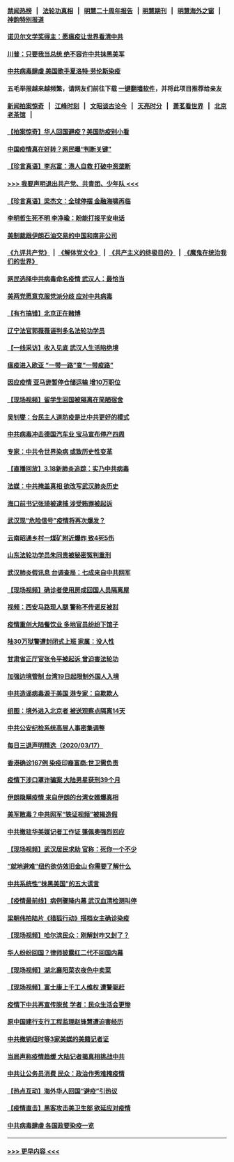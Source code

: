 #### [禁闻热榜](热点新闻.md?=0)  &nbsp;&nbsp;|&nbsp;&nbsp; [法轮功真相](https://github.com/gfw-breaker/truth/blob/master/README.md?=0) &nbsp;&nbsp;|&nbsp;&nbsp; [明慧二十周年报告](https://github.com/gfw-breaker/mh-reports/blob/master/README.md?=0) &nbsp;&nbsp;|&nbsp;&nbsp;[明慧期刊](https://github.com/gfw-breaker/mh-qikan) &nbsp;&nbsp;|&nbsp;&nbsp; [明慧海外之窗](https://github.com/gfw-breaker/mh-news/blob/master/README.md?=0) &nbsp;&nbsp;|&nbsp;&nbsp; [神韵特别报道](https://github.com/gfw-breaker/mh-news/blob/master/shenyun.md?=0)
#### [诺贝尔文学奖得主：愿瘟疫让世界看清中共](../pages/nsc413/n11950222.md?t=03190303) 
#### [川普：只要我当总统 绝不容许中共抺黑美军](../pages/nsc413/n11950457.md?t=03190303) 
#### [中共病毒肆虐 美国歌手夏洛特·劳伦斯染疫](../pages/nsc413/n11950378.md?t=03190303) 
#### 五毛举报越来越频繁，请网友们前往下载 [一键翻墙软件](https://github.com/gfw-breaker/ssr-accounts)，并将此项目推荐给亲友
#### [新闻拍案惊奇](https://github.com/gfw-breaker/banned-news/blob/master/pages/link4.md) &nbsp;&nbsp;|&nbsp;&nbsp; [江峰时刻](https://github.com/gfw-breaker/banned-news/blob/master/pages/link4.md) &nbsp;&nbsp;|&nbsp;&nbsp; [文昭谈古论今](https://github.com/gfw-breaker/banned-news/blob/master/pages/link4.md) &nbsp;&nbsp;|&nbsp;&nbsp; [天亮时分](https://github.com/gfw-breaker/banned-news/blob/master/pages/link4.md) &nbsp;&nbsp;|&nbsp;&nbsp; [萧茗看世界](https://github.com/gfw-breaker/banned-news/blob/master/pages/link4.md) &nbsp;&nbsp;|&nbsp;&nbsp; [北京老茶馆](https://github.com/gfw-breaker/banned-news/blob/master/pages/link4.md) &nbsp;&nbsp;|&nbsp;&nbsp; 
#### [【拍案惊奇】华人回国避疫？美国防疫别小看](../pages/nsc413/n11948516.md?t=03190303) 
#### [中国疫情真在好转？网民曝“判断关键”](../pages/nsc413/n11950187.md?t=03190303) 
#### [【珍言真语】李兆富：港人自救 打破中资垄断](../pages/nsc413/n11949870.md?t=03190303) 
#### [>>> 我要声明退出共产党、共青团、少年队 <<<](https://github.com/begood0513/goodnews/blob/master/quit/letter.md) 
#### [【珍言真语】梁杰文：全球停摆 金融海啸再临](../pages/nsc413/n11949928.md?t=03190303) 
#### [李明哲生死不明 李净瑜：盼能打报平安电话](../pages/nsc413/n11949776.md?t=03190303) 
#### [美制裁跟伊朗石油交易的中国和南非公司](../pages/nsc413/n11950224.md?t=03190303) 
#### [《九评共产党》](https://github.com/begood0513/9ping.md/blob/master/README.md) &nbsp;|&nbsp; [《解体党文化》](../../../../jtdwh.md/blob/master/README.md)  &nbsp;|&nbsp; [《共产主义的终极目的》](../../../../gczydzjmd.md/blob/master/README.md) &nbsp;|&nbsp; [《魔鬼在统治我们的世界》](../../../../mgztzwmdsj.md/blob/master/README.md) 
#### [网民选择中共病毒命名疫情 武汉人：最恰当](../pages/nsc413/n11949807.md?t=03190303) 
#### [美两党愿意克服党派分歧 应对中共病毒](../pages/nsc413/n11950144.md?t=03190303) 
#### [【有冇搞错】北京正在赌博](../pages/nsc413/n11950330.md?t=03190303) 
#### [辽宁法官郭薇薇诬判多名法轮功学员](../pages/nsc413/n11947937.md?t=03190303) 
#### [【一线采访】收入见底 武汉人生活陷绝境](../pages/nsc413/n11949968.md?t=03190303) 
#### [瘟疫进入欧亚 “一带一路”变“一带疫路”](../pages/nsc413/n11949926.md?t=03190303) 
#### [因应疫情 亚马逊暂停仓储运输 增10万职位](../pages/nsc413/n11949874.md?t=03190303) 
#### [【现场视频】留学生回国被隔离在简陋宿舍](../pages/nsc413/n11949658.md?t=03190303) 
#### [吴钊燮：台民主人道防疫是比中共更好的模式](../pages/nsc413/n11949795.md?t=03190303) 
#### [中共病毒冲击德国汽车业 宝马宣布停产四周](../pages/nsc413/n11949691.md?t=03190303) 
#### [专家：中共令世界染病 或致历史性变革](../pages/nsc413/n11949859.md?t=03190303) 
#### [【直播回放】3.18新肺炎追踪：实乃中共病毒](../pages/nsc413/n11949692.md?t=03190303) 
#### [法媒：中共掩盖真相 欲改写武汉肺炎历史](../pages/nsc413/n11949667.md?t=03190303) 
#### [海口前书记张琦被逮捕 涉受贿罪被起诉](../pages/nsc413/n11949544.md?t=03190303) 
#### [武汉现“危险信号”疫情将再次爆发？](../pages/nsc413/n11949573.md?t=03190303) 
#### [云南昭通乡村一煤矿附近爆炸 致4死5伤](../pages/nsc413/n11949551.md?t=03190303) 
#### [山东法轮功学员朱同贵被秘密冤判重刑](../pages/nsc413/n11947709.md?t=03190303) 
#### [武汉肺炎假讯息 台调查局：七成来自中共网军](../pages/nsc413/n11949398.md?t=03190303) 
#### [【现场视频】确诊者使用房成回国人员隔离屋](../pages/nsc413/n11949263.md?t=03190303) 
#### [视频：西安马路现人腿 警称不传谣反被怼](../pages/nsc413/n11948931.md?t=03190303) 
#### [疫情重创大陆餐饮业 多地官员纷纷下馆子](../pages/nsc413/n11949124.md?t=03190303) 
#### [陆30万狱警遭封闭式上班 家属：没人性](../pages/nsc413/n11948475.md?t=03190303) 
#### [甘肃省正厅官张令平被起诉 曾迫害法轮功](../pages/nsc413/n11948826.md?t=03190303) 
#### [加强边境管制 台湾19日起限制外国人入境](../pages/nsc413/n11948788.md?t=03190303) 
#### [中共造谣病毒源于美国 港专家：自欺欺人](../pages/nsc413/n11948737.md?t=03190303) 
#### [组图：境外进入北京者 被送观察点隔离14天](../pages/nsc413/n11948682.md?t=03190303) 
#### [中共公安纪检系统高层人事密集调整](../pages/nsc413/n11948569.md?t=03190303) 
#### [每日三退声明精选（2020/03/17）](../pages/nsc413/n11948762.md?t=03190303) 
#### [香港确诊167例 染疫印裔富商:世卫需负责](../pages/nsc413/n11948528.md?t=03190303) 
#### [疫情下涉口罩诈骗案 大陆男星获刑39个月](../pages/nsc413/n11948248.md?t=03190303) 
#### [伊朗隐瞒疫情 来自伊朗的台湾女婿爆真相](../pages/nsc413/n11947993.md?t=03190303) 
#### [美军散毒？中共网军“铁证视频”被揭造假](../pages/nsc413/n11948137.md?t=03190303) 
#### [中共撤驻华美媒记者工作证 蓬佩奥强烈回应](../pages/nsc413/n11948259.md?t=03190303) 
#### [【现场视频】武汉居民求助 官称：死你一个不少](../pages/nsc413/n11948263.md?t=03190303) 
#### [“就地避难”纽约欲仿效旧金山  你需要了解什么](../pages/nsc413/n11948233.md?t=03190303) 
#### [中共系统性“抹黑美国”的五大谎言](../pages/nsc413/n11948112.md?t=03190303) 
#### [【疫情最前线】病例骤降内幕 武汉血清检测叫停](../pages/nsc413/n11947859.md?t=03190303) 
#### [梁朝伟拍陆片《猎狐行动》搭档女主确诊染疫](../pages/nsc413/n11947742.md?t=03190303) 
#### [【现场视频】哈尔滨民众：刚解封咋又封了？](../pages/nsc413/n11948127.md?t=03190303) 
#### [华人纷纷回国？律师披露红二代不回国内幕](../pages/nsc413/n11947698.md?t=03190303) 
#### [【现场视频】湖北襄阳菜农夜色中卖菜](../pages/nsc413/n11948158.md?t=03190303) 
#### [【现场视频】富士康上千工人维权 遭警驱赶](../pages/nsc413/n11948100.md?t=03190303) 
#### [疫情下中共再宣传脱贫 学者：民众生活会更惨](../pages/nsc413/n11948107.md?t=03190303) 
#### [原中国建行支行工程监理赵锋慧遭迫害经历](../pages/nsc413/n11944344.md?t=03190303) 
#### [中共撤销纽时等3家美媒的美籍记者证](../pages/nsc413/n11947924.md?t=03190303) 
#### [当局声称疫情趋缓 大陆记者揭真相挑战中共](../pages/nsc413/n11947619.md?t=03190303) 
#### [中共让公务员消费 民众：政治作秀难掩疫情](../pages/nsc413/n11947736.md?t=03190303) 
#### [【热点互动】海外华人回国“避疫”引热议](../pages/nsc413/n11947713.md?t=03190303) 
#### [【疫情直击】黑客攻击美卫生部 欲延应对疫情](../pages/nsc413/n11947801.md?t=03190303) 
#### [中共病毒肆虐 各国政要染疫一览](../pages/nsc413/n11947576.md?t=03190303) 

----
#### [ >>> 更早内容 <<< ](../indexes/nsc413-earlier.md)
